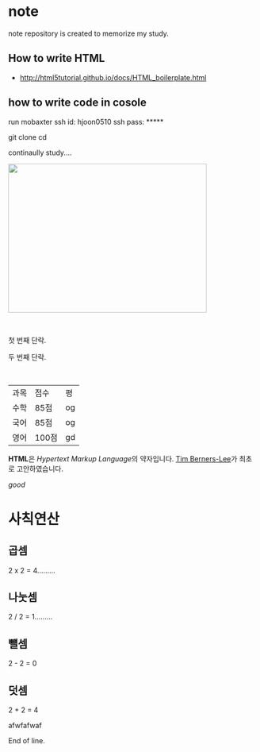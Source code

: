 # note


 note repository is created to memorize my study. 
 
## How to write HTML
* http://html5tutorial.github.io/docs/HTML_boilerplate.html
 
## how to write code in cosole

run mobaxter 
ssh id: hjoon0510
ssh pass: *****


git clone <heonjoon-address>
cd <heonjoon-address>


continaully study....
 
 
 
<img src=http://invain.mooo.com/~hjoon0510/HyunJun.jpg height="300" width="400"> </img>
 
  <p>첫 번째 단락.</p>
  <p>두 번째 단락.</p>

 <table>
 
 <head> 
    <meta charset="utf-8">
    <title>Hello</title>
 </head>
 
  <tbody>
    <tr>
        <td>과목</td>
        <td>점수</td>
        <td>평 </td>
    </tr>
    <tr>
        <td>수학</td>
        <td>85점</td>
        <td>og</td>
    </tr>
    <tr>
        <td>국어</td>
        <td>85점</td>
        <td>og</td>
    </tr>
       <tr>
        <td>영어</td>
        <td>100점</td>
        <td>gd</td>
   </tr>
  </tbody>
</table

<p>
  <strong>HTML</strong>은 <em>Hypertext Markup Language</em>의 약자입니다.
  <a href="http://www.w3.org/People/Berners-Lee/">Tim Berners-Lee</a>가
  최초로 고안하였습니다.
</p>

<em>good</em>


<h1>사칙연산</h1>
<h2>곱셈</h2>
<p>2 x 2 = 4.........</p>
<h2>나눗셈</h2>
<p>2 / 2 = 1.........</p>
<h2>뺼셈</h2>
<p>2 - 2 = 0</p>
<h2>덧셈</h2>
<p>2 + 2 = 4</p>
<h10>afwfafwaf</h10>

 End of line. 
 
